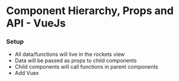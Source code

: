 # Component Hierarchy, Props and API - VueJs

### Setup
* All data/functions will live in the rockets view
* Data will be passed as props to child components
* Child components will call functions in parent components
* Add Vuex 
